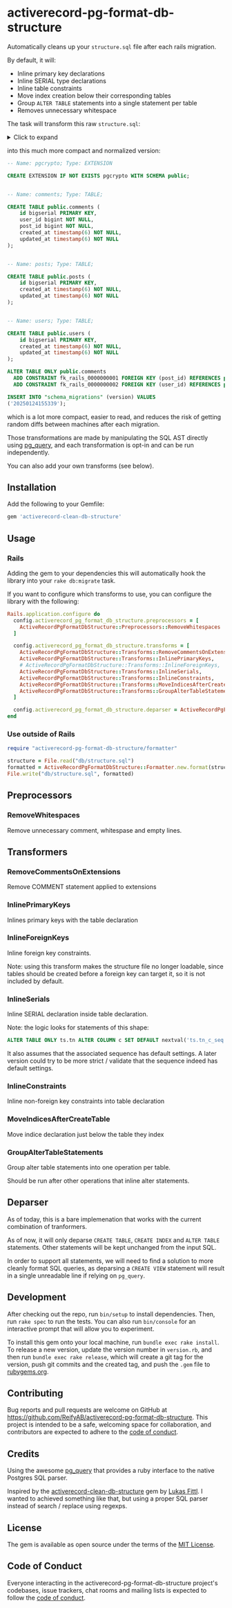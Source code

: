 # activerecord-pg-format-db-structure

Automatically cleans up your `structure.sql` file after each rails migration.

By default, it will:

* Inline primary key declarations
* Inline SERIAL type declarations
* Inline table constraints
* Move index creation below their corresponding tables
* Group `ALTER TABLE` statements into a single statement per table
* Removes unnecessary whitespace

The task will transform this raw `structure.sql`:

<details>

<summary>Click to expand</summary>

```sql
--
-- Name: pgcrypto; Type: EXTENSION; Schema: -; Owner: -
--

CREATE EXTENSION IF NOT EXISTS pgcrypto WITH SCHEMA public;


--
-- Name: EXTENSION pgcrypto; Type: COMMENT; Schema: -; Owner: -
--

COMMENT ON EXTENSION pgcrypto IS 'cryptographic functions';

--
-- Name: comments; Type: TABLE; Schema: public; Owner: -
--

CREATE TABLE public.comments (
    id bigint NOT NULL,
    user_id bigint NOT NULL,
    post_id bigint NOT NULL,
    created_at timestamp(6) without time zone NOT NULL,
    updated_at timestamp(6) without time zone NOT NULL
);


--
-- Name: comments_id_seq; Type: SEQUENCE; Schema: public; Owner: -
--

CREATE SEQUENCE public.comments_id_seq
    START WITH 1
    INCREMENT BY 1
    NO MINVALUE
    NO MAXVALUE
    CACHE 1;


--
-- Name: comments_id_seq; Type: SEQUENCE OWNED BY; Schema: public; Owner: -
--

ALTER SEQUENCE public.comments_id_seq OWNED BY public.comments.id;

--
-- Name: posts; Type: TABLE; Schema: public; Owner: -
--

CREATE TABLE public.posts (
    id bigint NOT NULL,
    created_at timestamp(6) without time zone NOT NULL,
    updated_at timestamp(6) without time zone NOT NULL
);


--
-- Name: posts_id_seq; Type: SEQUENCE; Schema: public; Owner: -
--

CREATE SEQUENCE public.posts_id_seq
    START WITH 1
    INCREMENT BY 1
    NO MINVALUE
    NO MAXVALUE
    CACHE 1;


--
-- Name: posts_id_seq; Type: SEQUENCE OWNED BY; Schema: public; Owner: -
--

ALTER SEQUENCE public.posts_id_seq OWNED BY public.posts.id;


--
-- Name: users; Type: TABLE; Schema: public; Owner: -
--

CREATE TABLE public.users (
    id bigint NOT NULL,
    created_at timestamp(6) without time zone NOT NULL,
    updated_at timestamp(6) without time zone NOT NULL
);


--
-- Name: users_id_seq; Type: SEQUENCE; Schema: public; Owner: -
--

CREATE SEQUENCE public.users_id_seq
    START WITH 1
    INCREMENT BY 1
    NO MINVALUE
    NO MAXVALUE
    CACHE 1;


--
-- Name: users_id_seq; Type: SEQUENCE OWNED BY; Schema: public; Owner: -
--

ALTER SEQUENCE public.users_id_seq OWNED BY public.users.id;

--
-- Name: comments id; Type: DEFAULT; Schema: public; Owner: -
--

ALTER TABLE ONLY public.comments ALTER COLUMN id SET DEFAULT nextval('public.comments_id_seq'::regclass);

--
-- Name: posts id; Type: DEFAULT; Schema: public; Owner: -
--

ALTER TABLE ONLY public.posts ALTER COLUMN id SET DEFAULT nextval('public.posts_id_seq'::regclass);

--
-- Name: users id; Type: DEFAULT; Schema: public; Owner: -
--

ALTER TABLE ONLY public.users ALTER COLUMN id SET DEFAULT nextval('public.users_id_seq'::regclass);

--
-- Name: comments comments_pkey; Type: CONSTRAINT; Schema: public; Owner: -
--

ALTER TABLE ONLY public.comments
    ADD CONSTRAINT comments_pkey PRIMARY KEY (id);

--
-- Name: posts posts_pkey; Type: CONSTRAINT; Schema: public; Owner: -
--

ALTER TABLE ONLY public.posts
    ADD CONSTRAINT posts_pkey PRIMARY KEY (id);

--
-- Name: users users_pkey; Type: CONSTRAINT; Schema: public; Owner: -
--

ALTER TABLE ONLY public.users
    ADD CONSTRAINT users_pkey PRIMARY KEY (id);

--
-- Name: comments fk_rails_0000000001; Type: FK CONSTRAINT; Schema: public; Owner: -
--

ALTER TABLE ONLY public.comments
    ADD CONSTRAINT fk_rails_0000000001 FOREIGN KEY (post_id) REFERENCES public.posts(id);

--
-- Name: comments fk_rails_0000000002; Type: FK CONSTRAINT; Schema: public; Owner: -
--

ALTER TABLE ONLY public.comments
    ADD CONSTRAINT fk_rails_0000000002 FOREIGN KEY (user_id) REFERENCES public.users(id);

INSERT INTO "schema_migrations" (version) VALUES
('20250124155339');
```
</details>

into this much more compact and normalized version:

```sql
-- Name: pgcrypto; Type: EXTENSION

CREATE EXTENSION IF NOT EXISTS pgcrypto WITH SCHEMA public;


-- Name: comments; Type: TABLE;

CREATE TABLE public.comments (
    id bigserial PRIMARY KEY,
    user_id bigint NOT NULL,
    post_id bigint NOT NULL,
    created_at timestamp(6) NOT NULL,
    updated_at timestamp(6) NOT NULL
);


-- Name: posts; Type: TABLE;

CREATE TABLE public.posts (
    id bigserial PRIMARY KEY,
    created_at timestamp(6) NOT NULL,
    updated_at timestamp(6) NOT NULL
);


-- Name: users; Type: TABLE;

CREATE TABLE public.users (
    id bigserial PRIMARY KEY,
    created_at timestamp(6) NOT NULL,
    updated_at timestamp(6) NOT NULL
);

ALTER TABLE ONLY public.comments
  ADD CONSTRAINT fk_rails_0000000001 FOREIGN KEY (post_id) REFERENCES public.posts (id),
  ADD CONSTRAINT fk_rails_0000000002 FOREIGN KEY (user_id) REFERENCES public.users (id);

INSERT INTO "schema_migrations" (version) VALUES
('20250124155339');
```

which is a lot more compact, easier to read, and reduces the risk of
getting random diffs between machines after each migration.

Those transformations are made by manipulating the SQL AST directly
using [pg_query](https://github.com/pganalyze/pg_query), and each
transformation is opt-in and can be run independently.

You can also add your own transforms (see below).


## Installation

Add the following to your Gemfile:

```ruby
gem 'activerecord-clean-db-structure'
```

## Usage

### Rails

Adding the gem to your dependencies this will automatically hook the library into your `rake db:migrate` task.

If you want to configure which transforms to use, you can configure the library with the following:

```ruby
Rails.application.configure do
  config.activerecord_pg_format_db_structure.preprocessors = [
    ActiveRecordPgFormatDbStructure::Preprocessors::RemoveWhitespaces
  ]

  config.activerecord_pg_format_db_structure.transforms = [
    ActiveRecordPgFormatDbStructure::Transforms::RemoveCommentsOnExtensions,
    ActiveRecordPgFormatDbStructure::Transforms::InlinePrimaryKeys,
    # ActiveRecordPgFormatDbStructure::Transforms::InlineForeignKeys,
    ActiveRecordPgFormatDbStructure::Transforms::InlineSerials,
    ActiveRecordPgFormatDbStructure::Transforms::InlineConstraints,
    ActiveRecordPgFormatDbStructure::Transforms::MoveIndicesAfterCreateTable,
    ActiveRecordPgFormatDbStructure::Transforms::GroupAlterTableStatements
  ]

  config.activerecord_pg_format_db_structure.deparser = ActiveRecordPgFormatDbStructure::Deparser
end
```

### Use outside of Rails

```ruby
require "activerecord-pg-format-db-structure/formatter"

structure = File.read("db/structure.sql")
formatted = ActiveRecordPgFormatDbStructure::Formatter.new.format(structure)
File.write("db/structure.sql", formatted)
```

## Preprocessors

### RemoveWhitespaces

Remove unnecessary comment, whitespase and empty lines.

## Transformers

### RemoveCommentsOnExtensions

Remove COMMENT statement applied to extensions

### InlinePrimaryKeys

Inlines primary keys with the table declaration

### InlineForeignKeys

Inline foreign key constraints.

Note: using this transform makes the structure file no longer
loadable, since tables should be created before a foreign key
can target it, so it is not included by default.

### InlineSerials

Inline SERIAL declaration inside table declaration.

Note: the logic looks for statements of this shape:

```sql
ALTER TABLE ONLY ts.tn ALTER COLUMN c SET DEFAULT nextval('ts.tn_c_seq'::regclass);
```

It also assumes that the associated sequence has default settings. A
later version could try to be more strict / validate that the
sequence indeed has default settings.

### InlineConstraints

Inline non-foreign key constraints into table declaration

### MoveIndicesAfterCreateTable

Move indice declaration just below the table they index

### GroupAlterTableStatements

Group alter table statements into one operation per
table.

Should be run after other operations that inline alter statements.

## Deparser

As of today, this is a bare implemenation that works with the current combination of tranformers.

As of now, it will only deparse `CREATE TABLE`, `CREATE INDEX` and
`ALTER TABLE` statements. Other statements will be kept unchanged from
the input SQL.

In order to support all statements, we will need to find a solution to more cleanly format SQL queries, as deparsing a `CREATE VIEW` statement will result in a single unreadable line if relying on `pg_query`.

## Development

After checking out the repo, run `bin/setup` to install dependencies. Then, run `rake spec` to run the tests. You can also run `bin/console` for an interactive prompt that will allow you to experiment.

To install this gem onto your local machine, run `bundle exec rake install`. To release a new version, update the version number in `version.rb`, and then run `bundle exec rake release`, which will create a git tag for the version, push git commits and the created tag, and push the `.gem` file to [rubygems.org](https://rubygems.org).

## Contributing

Bug reports and pull requests are welcome on GitHub at https://github.com/ReifyAB/activerecord-pg-format-db-structure. This project is intended to be a safe, welcoming space for collaboration, and contributors are expected to adhere to the [code of conduct](https://github.com/ReifyAB/activerecord-pg-format-db-structure/blob/main/CODE_OF_CONDUCT.md).

## Credits

Using the awesome [pg_query](https://github.com/pganalyze/pg_query) that provides a ruby interface to the native Postgres SQL parser.

Inspired by the [activerecord-clean-db-structure](https://github.com/lfittl/activerecord-clean-db-structure) gem by [Lukas Fittl](https://github.com/lfittl). I wanted to achieved something like that, but using a proper SQL parser instead of search / replace using regexps.

## License

The gem is available as open source under the terms of the [MIT License](https://opensource.org/licenses/MIT).

## Code of Conduct

Everyone interacting in the activerecord-pg-format-db-structure project's codebases, issue trackers, chat rooms and mailing lists is expected to follow the [code of conduct](https://github.com/ReifyAB/activerecord-pg-format-db-structure/blob/main/CODE_OF_CONDUCT.md).
